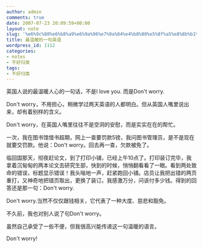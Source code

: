 ```yaml
---
author: admin
comments: true
date: 2007-07-23 20:09:59+00:00
layout: note
slug: '%e6%9c%80%e6%b8%a9%e6%9a%96%e7%9a%84%e4%b8%80%e5%8f%a5%e8%8b%b1%e8%af%ad'
title: 最温暖的一句英语
wordpress_id: 1112
categories:
- notes
- 不好归类
tags:
- 不好归类
---
```


英国人说的最温暖人心的一句话，不是I love you. 而是Don't worry.

Don't worry，不用担心，稍微学过两天英语的人都明白。但从英国人嘴里说出来，却有着别样的含义。

Don't worry，在英国人嘴里往往不是空洞的安慰，而是实实在在的帮忙。

一次，我在图书馆借书超期，网上一查要罚款5镑，我问图书管理员，是不是现在就要交罚款。他说：Don't worry。回去再一查，欠款被免了。

临回国那天，彻夜赶论文，到了打印小铺，已经上午10点了。打印装订完毕，我拿着沉甸甸的两本论文去研究生部，快到的时候，悄悄翻看看了一眼。看到两处致命的错误，标题显示错误！我头嗡地一声，赶紧跑回小铺。店员让我把出错的两页重打，又神奇地把错页取出，更换了装订。我感激万分，问该付多少钱。得到的回答还是那一句：Don't worry.

Don't worry.当然不仅仅跟钱相关，它代表了一种大度、慈悲和豁免。

不久前，我也对别人说了句Don't worry。

虽然自己承受了一些不便，但我很高兴能传递这一句温暖的语言。

Don't worry!

